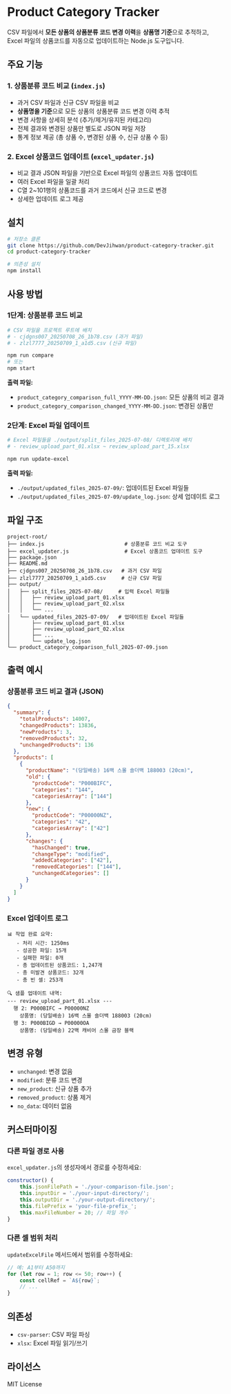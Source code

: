 # Product Category Tracker

CSV 파일에서 **모든 상품의 상품분류 코드 변경 이력**을 **상품명 기준**으로 추적하고, Excel 파일의 상품코드를 자동으로 업데이트하는 Node.js 도구입니다.

## 주요 기능

### 1. 상품분류 코드 비교 (`index.js`)
- 과거 CSV 파일과 신규 CSV 파일을 비교
- **상품명을 기준**으로 모든 상품의 상품분류 코드 변경 이력 추적
- 변경 사항을 상세히 분석 (추가/제거/유지된 카테고리)
- 전체 결과와 변경된 상품만 별도로 JSON 파일 저장
- 통계 정보 제공 (총 상품 수, 변경된 상품 수, 신규 상품 수 등)

### 2. Excel 상품코드 업데이트 (`excel_updater.js`)
- 비교 결과 JSON 파일을 기반으로 Excel 파일의 상품코드 자동 업데이트
- 여러 Excel 파일을 일괄 처리
- C열 2~101행의 상품코드를 과거 코드에서 신규 코드로 변경
- 상세한 업데이트 로그 제공

## 설치

```bash
# 저장소 클론
git clone https://github.com/DevJihwan/product-category-tracker.git
cd product-category-tracker

# 의존성 설치
npm install
```

## 사용 방법

### 1단계: 상품분류 코드 비교
```bash
# CSV 파일을 프로젝트 루트에 배치
# - cjdgns007_20250708_26_1b78.csv (과거 파일)
# - zlzl7777_20250709_1_a1d5.csv (신규 파일)

npm run compare
# 또는
npm start
```

**출력 파일:**
- `product_category_comparison_full_YYYY-MM-DD.json`: 모든 상품의 비교 결과
- `product_category_comparison_changed_YYYY-MM-DD.json`: 변경된 상품만

### 2단계: Excel 파일 업데이트
```bash
# Excel 파일들을 ./output/split_files_2025-07-08/ 디렉토리에 배치
# - review_upload_part_01.xlsx ~ review_upload_part_15.xlsx

npm run update-excel
```

**출력 파일:**
- `./output/updated_files_2025-07-09/`: 업데이트된 Excel 파일들
- `./output/updated_files_2025-07-09/update_log.json`: 상세 업데이트 로그

## 파일 구조

```
project-root/
├── index.js                          # 상품분류 코드 비교 도구
├── excel_updater.js                  # Excel 상품코드 업데이트 도구
├── package.json
├── README.md
├── cjdgns007_20250708_26_1b78.csv   # 과거 CSV 파일
├── zlzl7777_20250709_1_a1d5.csv     # 신규 CSV 파일
├── output/
│   ├── split_files_2025-07-08/     # 입력 Excel 파일들
│   │   ├── review_upload_part_01.xlsx
│   │   ├── review_upload_part_02.xlsx
│   │   └── ...
│   └── updated_files_2025-07-09/   # 업데이트된 Excel 파일들
│       ├── review_upload_part_01.xlsx
│       ├── review_upload_part_02.xlsx
│       ├── ...
│       └── update_log.json
└── product_category_comparison_full_2025-07-09.json
```

## 출력 예시

### 상품분류 코드 비교 결과 (JSON)
```json
{
  "summary": {
    "totalProducts": 14007,
    "changedProducts": 13836,
    "newProducts": 3,
    "removedProducts": 32,
    "unchangedProducts": 136
  },
  "products": [
    {
      "productName": "(당일배송) 16백 스몰 숄더백 188003 (20cm)",
      "old": {
        "productCode": "P000BIFC",
        "categories": "144",
        "categoriesArray": ["144"]
      },
      "new": {
        "productCode": "P00000NZ",
        "categories": "42",
        "categoriesArray": ["42"]
      },
      "changes": {
        "hasChanged": true,
        "changeType": "modified",
        "addedCategories": ["42"],
        "removedCategories": ["144"],
        "unchangedCategories": []
      }
    }
  ]
}
```

### Excel 업데이트 로그
```
📊 작업 완료 요약:
   - 처리 시간: 1250ms
   - 성공한 파일: 15개
   - 실패한 파일: 0개
   - 총 업데이트된 상품코드: 1,247개
   - 총 미발견 상품코드: 32개
   - 총 빈 셀: 253개

🔍 샘플 업데이트 내역:
--- review_upload_part_01.xlsx ---
  행 2: P000BIFC → P00000NZ
    상품명: (당일배송) 16백 스몰 숄더백 188003 (20cm)
  행 3: P000BIGD → P00000OA
    상품명: (당일배송) 22백 캐비어 스몰 금장 블랙
```

## 변경 유형

- `unchanged`: 변경 없음
- `modified`: 분류 코드 변경
- `new_product`: 신규 상품 추가
- `removed_product`: 상품 제거
- `no_data`: 데이터 없음

## 커스터마이징

### 다른 파일 경로 사용
`excel_updater.js`의 생성자에서 경로를 수정하세요:

```javascript
constructor() {
    this.jsonFilePath = './your-comparison-file.json';
    this.inputDir = './your-input-directory/';
    this.outputDir = './your-output-directory/';
    this.filePrefix = 'your-file-prefix_';
    this.maxFileNumber = 20; // 파일 개수
}
```

### 다른 셀 범위 처리
`updateExcelFile` 메서드에서 범위를 수정하세요:

```javascript
// 예: A1부터 A50까지
for (let row = 1; row <= 50; row++) {
    const cellRef = `A${row}`;
    // ...
}
```

## 의존성

- `csv-parser`: CSV 파일 파싱
- `xlsx`: Excel 파일 읽기/쓰기

## 라이선스

MIT License